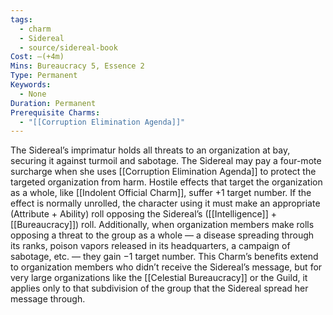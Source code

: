 ```yaml
---
tags:
  - charm
  - Sidereal
  - source/sidereal-book
Cost: —(+4m)
Mins: Bureaucracy 5, Essence 2
Type: Permanent
Keywords:
  - None
Duration: Permanent
Prerequisite Charms:
  - "[[Corruption Elimination Agenda]]"
---
```

The Sidereal’s imprimatur holds all threats to an organization at bay, securing it against turmoil and sabotage. The Sidereal may pay a four-mote surcharge when she uses [[Corruption Elimination Agenda]] to protect the targeted organization from harm. Hostile effects that target the organization as a whole, like [[Indolent Official Charm]], suffer +1 target number. If the effect is normally unrolled, the character using it must make an appropriate (Attribute + Ability) roll opposing the Sidereal’s ([[Intelligence]] + [[Bureaucracy]]) roll. Additionally, when organization members make rolls opposing a threat to the group as a whole — a disease spreading through its ranks, poison vapors released in its headquarters, a campaign of sabotage, etc. — they gain −1 target number. This Charm’s benefits extend to organization members who didn’t receive the Sidereal’s message, but for very large organizations like the [[Celestial Bureaucracy]] or the Guild, it applies only to that subdivision of the group that the Sidereal spread her message through.